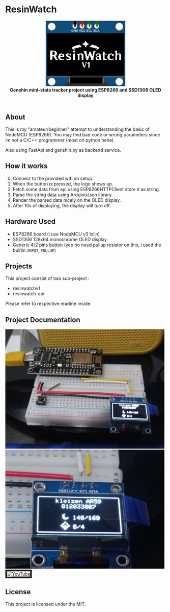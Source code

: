 # ResinWatch

<p align="center">
  <img alt="main logo" src="https://raw.githubusercontent.com/rdhwan/resinwatch/main/src/mainLogo.png" width="250">
  <br>
  <b>Genshin mini-stats tracker project using ESP8266 and SSD1306 OLED display</b>
  <br>
  <br>
</p>

## About
This is my "amateur/beginner" attempt to understanding the basic of NodeMCU (ESP8266). You may find bad code or wrong parameters since im not a C/C++ programmer (most on python hehe).

Also using FastApi and genshin.py as backend service.

## How it works
0. Connect to the provided wifi on setup.
1. When the button is pressed, the logo shows up.
2. Fetch some data from api using ESP8266HTTPClient store it as string.
3. Parse the string data using ArduinoJson library.
4. Render the parsed data nicely on the OLED display.
5. After 10s of displaying, the display will turn off.

## Hardware Used 
- ESP8266 board (i use NodeMCU v3 lolin)
- SSD1306 128x64 monochrome OLED display
- Generic 4/2 pins button (yep no need pullup resistor on this, i used the builtin `INPUT_PULLUP`)

## Projects
This project consist of two sub-project :
- resinwatchv1
- resinwatch-api

Please refer to respective readme inside.

## Project Documentation
<img alt="image2" src="https://raw.githubusercontent.com/rdhwan/resinwatch/main/src/img2.jpg" width="500">
<img alt="image3" src="https://raw.githubusercontent.com/rdhwan/resinwatch/main/src/img3.jpg" width="500">

<a href="http://www.youtube.com/watch?feature=player_embedded&v=2ba3liDg4jw" target="_blank">
 <img src="https://img.youtube.com/vi/2ba3liDg4jw/maxresdefault.jpg" alt="YouTube" width="500" border="5" />
</a>

## License
This project is licensed under the MIT.
